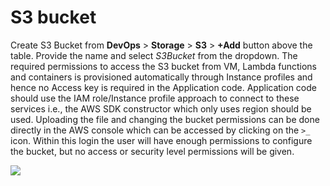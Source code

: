 # S3 bucket

Create S3 Bucket from **DevOps** > **Storage** > **S3** > **+Add** button above the table. Provide the name and select _S3Bucket_ from the dropdown. The required permissions to access the S3 bucket from VM, Lambda functions and containers is provisioned automatically through Instance profiles and hence no Access key is required in the Application code. Application code should use the IAM role/Instance profile approach to connect to these services i.e., the AWS SDK constructor which only uses region should be used. Uploading the file and changing the bucket permissions can be done directly in the AWS console which can be accessed by clicking on the `>_` icon. Within this login the user will have enough permissions to configure the bucket, but no access or security level permissions will be given.

![](https://duplocloud.com/wp-content/uploads/2021/11/N2-S3.png)
